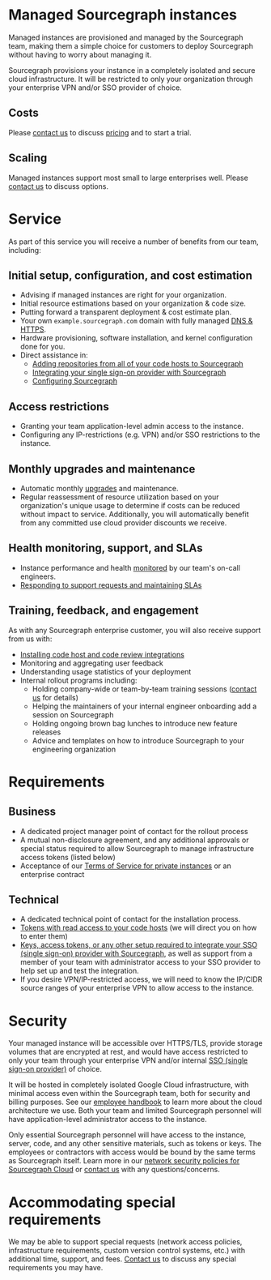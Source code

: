 # Managed Sourcegraph instances

Managed instances are provisioned and managed by the Sourcegraph team, making them a simple choice for customers to deploy Sourcegraph without having to worry about managing it.

Sourcegraph provisions your instance in a completely isolated and secure cloud infrastructure. It will be restricted to only your organization through your enterprise VPN and/or SSO provider of choice.

## Costs

Please [contact us](https://about.sourcegraph.com/contact/sales) to discuss [pricing](https://about.sourcegraph.com/pricing) and to start a trial.

## Scaling

Managed instances support most small to large enterprises well. Please [contact us](https://about.sourcegraph.com/contact/sales) to discuss options.

# Service

As part of this service you will receive a number of benefits from our team, including:

## Initial setup, configuration, and cost estimation

- Advising if managed instances are right for your organization.
- Initial resource estimations based on your organization & code size.
- Putting forward a transparent deployment & cost estimate plan.
- Your own `example.sourcegraph.com` domain with fully managed [DNS & HTTPS](../http_https_configuration.md).
- Hardware provisioning, software installation, and kernel configuration done for you.
- Direct assistance in:
  - [Adding repositories from all of your code hosts to Sourcegraph](../external_service/index.md)
  - [Integrating your single sign-on provider with Sourcegraph](../auth/index.md)
  - [Configuring Sourcegraph](../config/index.md)

## Access restrictions

- Granting your team application-level admin access to the instance.
- Configuring any IP-restrictions (e.g. VPN) and/or SSO restrictions to the instance.

## Monthly upgrades and maintenance

- Automatic monthly [upgrades](../updates.md) and maintenance.
- Regular reassessment of resource utilization based on your organization's unique usage to determine if costs can be reduced without impact to service. Additionally, you will automatically benefit from any committed use cloud provider discounts we receive.

## Health monitoring, support, and SLAs

- Instance performance and health [monitored](../observability/index.md) by our team's on-call engineers.
- [Responding to support requests and maintaining SLAs](https://about.sourcegraph.com/handbook/ce/support#for-customers-with-managed-instances)

## Training, feedback, and engagement

As with any Sourcegraph enterprise customer, you will also receive support from us with:

- [Installing code host and code review integrations](../../integration/index.md)
- Monitoring and aggregating user feedback
- Understanding usage statistics of your deployment
- Internal rollout programs including:
  - Holding company-wide or team-by-team training sessions ([contact us](https://about.sourcegraph.com/contact/sales) for details)
  - Helping the maintainers of your internal engineer onboarding add a session on Sourcegraph
  - Holding ongoing brown bag lunches to introduce new feature releases
  - Advice and templates on how to introduce Sourcegraph to your engineering organization

# Requirements

## Business

- A dedicated project manager point of contact for the rollout process
- A mutual non-disclosure agreement, and any additional approvals or special status required to allow Sourcegraph to manage infrastructure access tokens (listed below)
- Acceptance of our [Terms of Service for private instances](https://about.sourcegraph.com/terms-private) or an enterprise contract

## Technical

- A dedicated technical point of contact for the installation process.
- [Tokens with read access to your code hosts](../external_service/index.md) (we will direct you on how to enter them)
- [Keys, access tokens, or any other setup required to integrate your SSO (single sign-on) provider with Sourcegraph](../auth/index.md), as well as support from a member of your team with administrator access to your SSO provider to help set up and test the integration.
- If you desire VPN/IP-restricted access, we will need to know the IP/CIDR source ranges of your enterprise VPN to allow access to the instance.

# Security

Your managed instance will be accessible over HTTPS/TLS, provide storage volumes that are encrypted at rest, and would have access restricted to only your team through your enterprise VPN and/or internal [SSO (single sign-on provider)](../auth/index.md) of choice.

It will be hosted in completely isolated Google Cloud infrastructure, with minimal access even within the Sourcegraph team, both for security and billing purposes. See our [employee handbook](https://about.sourcegraph.com/handbook/engineering/distribution/managed#technical-details) to learn more about the cloud architecture we use. Both your team and limited Sourcegraph personnel will have application-level administrator access to the instance.

Only essential Sourcegraph personnel will have access to the instance, server, code, and any other sensitive materials, such as tokens or keys. The employees or contractors with access would be bound by the same terms as Sourcegraph itself. Learn more in our [network security policies for Sourcegraph Cloud](https://about.sourcegraph.com/security) or [contact us](https://about.sourcegraph.com/contact/sales) with any questions/concerns.

# Accommodating special requirements

We may be able to support special requests (network access policies, infrastructure requirements, custom version control systems, etc.) with additional time, support, and fees. [Contact us](https://about.sourcegraph.com/contact/sales) to discuss any special requirements you may have.
